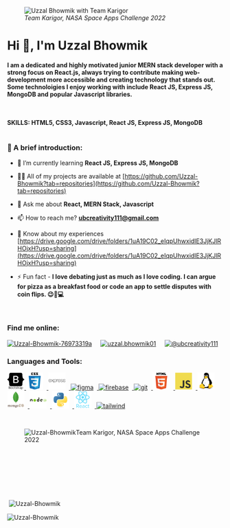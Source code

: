 
  <figure>
  <img
    src="https://i.ibb.co/RQnv0Vn/team-karigor-grp-pic-transformed-cropped.jpg"
    alt="Uzzal Bhowmik with Team Karigor"
    title="Uzzal Bhowmik with Team Karigor"
    style="margin-inline: auto"
  />
  <figcaption><i>Team Karigor, NASA Space Apps Challenge 2022</i></figcaption>
  </figure>


<h1 align="left">Hi 👋, I'm Uzzal Bhowmik</h1>
<h4 align="left">
  I am a dedicated and highly motivated junior MERN stack developer with a strong focus on React.js, always trying to contribute making web-development more accessible and creating technology that stands out. Some technoloigies I enjoy working with include React JS, Express JS, MongoDB and popular Javascript libraries.
</h4>

<br/>

**SKILLS: HTML5, CSS3, Javascript, React JS, Express JS, MongoDB**
<br/>
<br/>

<h3>🙋‍ A brief introduction: </h3>


- 🌱 I’m currently learning **React JS, Express JS, MongoDB** 
- 👨‍💻 All of my
projects are available at
[https://github.com/Uzzal-Bhowmik?tab=repositories](https://github.com/Uzzal-Bhowmik?tab=repositories)
- 💬 Ask me about **React, MERN Stack, Javascript** 

- 📫 How to reach me?
**ubcreativity111@gmail.com** 

- 📄 Know about my experiences
[https://drive.google.com/drive/folders/1uA19C02_eIqpUhwxidIE3JjKJlRHOjxH?usp=sharing](https://drive.google.com/drive/folders/1uA19C02_eIqpUhwxidIE3JjKJlRHOjxH?usp=sharing)
- ⚡ Fun fact  - **I love debating just as much as I love coding. I can argue for
pizza as a breakfast food or code an app to settle disputes with coin flips.
😉🍕💻**

<br/>
<h3 align="left">Find me online:</h3>
<p align="left">
  <a href="https://linkedin.com/in/Uzzal-Bhowmik-76973319a" target="blank"
    ><img
      align="center"
      src="https://raw.githubusercontent.com/rahuldkjain/github-profile-readme-generator/master/src/images/icons/Social/linked-in-alt.svg"
      alt="Uzzal-Bhowmik-76973319a"
      height="30"
      width="40"
      style="margin-right: 16px"
  /></a>
  <a href="https://fb.com/uzzal.bhowmik01" target="blank"
    ><img
      align="center"
      src="https://raw.githubusercontent.com/rahuldkjain/github-profile-readme-generator/master/src/images/icons/Social/facebook.svg"
      alt="uzzal.bhowmik01"
      height="30"
      width="40"
      style="margin-right: 16px"
  /></a>
  <a href="https://www.hackerrank.com/@ubcreativity111" target="blank"
    ><img
      align="center"
      src="https://raw.githubusercontent.com/rahuldkjain/github-profile-readme-generator/master/src/images/icons/Social/hackerrank.svg"
      alt="@ubcreativity111"
      height="30"
      width="40"
  /></a>
</p>

<h3 align="left">Languages and Tools:</h3>
<p align="left">
  <a href="https://getbootstrap.com" target="_blank" rel="noreferrer">
    <img
      src="https://raw.githubusercontent.com/devicons/devicon/master/icons/bootstrap/bootstrap-plain-wordmark.svg"
      alt="bootstrap"
      width="40"
      height="40"
    />
  </a>
  <a href="https://www.w3schools.com/css/" target="_blank" rel="noreferrer">
    <img
      src="https://raw.githubusercontent.com/devicons/devicon/master/icons/css3/css3-original-wordmark.svg"
      alt="css3"
      width="40"
      height="40"
      style="margin-right: 8px"
    />
  </a>
  <a href="https://expressjs.com" target="_blank" rel="noreferrer">
    <img
      src="https://raw.githubusercontent.com/devicons/devicon/master/icons/express/express-original-wordmark.svg"
      alt="express"
      width="40"
      height="40"
      style="margin-right: 8px"
    />
  </a>
  <a href="https://www.figma.com/" target="_blank" rel="noreferrer">
    <img
      src="https://www.vectorlogo.zone/logos/figma/figma-icon.svg"
      alt="figma"
      width="40"
      height="40"
      style="margin-right: 8px"
    />
  </a>
  <a href="https://firebase.google.com/" target="_blank" rel="noreferrer">
    <img
      src="https://www.vectorlogo.zone/logos/firebase/firebase-icon.svg"
      alt="firebase"
      width="40"
      height="40"
      style="margin-right: 8px"
    />
  </a>
  <a href="https://git-scm.com/" target="_blank" rel="noreferrer">
    <img
      src="https://www.vectorlogo.zone/logos/git-scm/git-scm-icon.svg"
      alt="git"
      width="40"
      height="40"
      style="margin-right: 8px"
    />
  </a>
  <a href="https://www.w3.org/html/" target="_blank" rel="noreferrer">
    <img
      src="https://raw.githubusercontent.com/devicons/devicon/master/icons/html5/html5-original-wordmark.svg"
      alt="html5"
      width="40"
      height="40"
      style="margin-right: 8px"
    />
  </a>
  <a
    href="https://developer.mozilla.org/en-US/docs/Web/JavaScript"
    target="_blank"
    rel="noreferrer"
  >
    <img
      src="https://raw.githubusercontent.com/devicons/devicon/master/icons/javascript/javascript-original.svg"
      alt="javascript"
      width="40"
      height="40"
      style="margin-right: 8px"
    />
  </a>
  <a href="https://www.linux.org/" target="_blank" rel="noreferrer">
    <img
      src="https://raw.githubusercontent.com/devicons/devicon/master/icons/linux/linux-original.svg"
      alt="linux"
      width="40"
      height="40"
      style="margin-right: 8px"
    />
  </a>
  <a href="https://www.mongodb.com/" target="_blank" rel="noreferrer">
    <img
      src="https://raw.githubusercontent.com/devicons/devicon/master/icons/mongodb/mongodb-original-wordmark.svg"
      alt="mongodb"
      width="40"
      height="40"
      style="margin-right: 8px"
    />
  </a>
  <a href="https://nodejs.org" target="_blank" rel="noreferrer">
    <img
      src="https://raw.githubusercontent.com/devicons/devicon/master/icons/nodejs/nodejs-original-wordmark.svg"
      alt="nodejs"
      width="40"
      height="40"
      style="margin-right: 8px"
    />
  </a>
  <a href="https://www.python.org" target="_blank" rel="noreferrer">
    <img
      src="https://raw.githubusercontent.com/devicons/devicon/master/icons/python/python-original.svg"
      alt="python"
      width="40"
      height="40"
      style="margin-right: 8px"
    />
  </a>
  <a href="https://reactjs.org/" target="_blank" rel="noreferrer">
    <img
      src="https://raw.githubusercontent.com/devicons/devicon/master/icons/react/react-original-wordmark.svg"
      alt="react"
      width="40"
      height="40"
      style="margin-right: 8px"
    />
  </a>
  <a href="https://tailwindcss.com/" target="_blank" rel="noreferrer">
    <img
      src="https://www.vectorlogo.zone/logos/tailwindcss/tailwindcss-icon.svg"
      alt="tailwind"
      width="40"
      height="40"
    />
  </a>
</p>
<br/>

<p>
  <figure>
  <img
    align="left"
    src="https://github-readme-stats.vercel.app/api/top-langs?username=Uzzal-Bhowmik&show_icons=true&locale=en&layout=compact"
    alt="Uzzal-Bhowmik"
  />
  <figcaption>Team Karigor, NASA Space Apps Challenge 2022</figcaption>
  </figure>
</p>

<br/>
<br/>
<br/>
<br/>
<br/>
<br/>

<p>
  &nbsp;<img
    align="center"
    src="https://github-readme-stats.vercel.app/api?username=Uzzal-Bhowmik&show_icons=true&locale=en"
    alt="Uzzal-Bhowmik"
  />
</p>

<p>
  <img
    align="center"
    src="https://github-readme-streak-stats.herokuapp.com/?user=Uzzal-Bhowmik&"
    alt="Uzzal-Bhowmik"
  />
</p>
